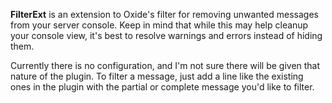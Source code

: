 **FilterExt** is an extension to Oxide's filter for removing unwanted messages from your server console. Keep in mind that while this may help cleanup your console view, it's best to resolve warnings and errors instead of hiding them.


Currently there is no configuration, and I'm not sure there will be given that nature of the plugin. To filter a message, just add a line like the existing ones in the plugin with the partial or complete message you'd like to filter.